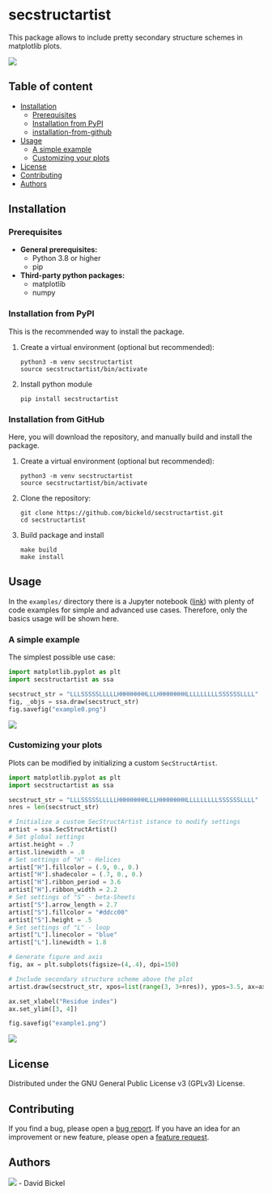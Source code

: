# secstructartist

This package allows to include pretty secondary structure schemes in 
matplotlib plots.

![](https://github.com/bickeld/secstructartist/blob/main/examples/example_rmsf.png)

## Table of content

* [Installation](#installation)
    * [Prerequisites](#prerequisites)
    * [Installation from PyPI](#installation-from-pypi)
    * [installation-from-github](#installation-from-github)
* [Usage](#usage)
    * [A simple example](#a-simple-example)
    * [Customizing your plots](#customizing-your-plots)
* [License](#license)
* [Contributing](#contributing)
* [Authors](#authors)

## Installation

### Prerequisites

* **General prerequisites:**
    * Python 3.8 or higher
    * pip
* **Third-party python packages:**
    * matplotlib
    * numpy

### Installation from PyPI

This is the recommended way to install the package.

1. Create a virtual environment (optional but recommended):
    ```
    python3 -m venv secstructartist
    source secstructartist/bin/activate
    ```

2. Install python module
    ```
    pip install secstructartist
    ```

### Installation from GitHub

Here, you will download the repository, and manually build and install the
package.

1. Create a virtual environment (optional but recommended):
    ```
    python3 -m venv secstructartist
    source secstructartist/bin/activate
    ```

2. Clone the repository:
    ```
    git clone https://github.com/bickeld/secstructartist.git
    cd secstructartist
    ```

3. Build package and install
    ```
    make build
    make install
    ```

## Usage

In the `examples/` directory there is a Jupyter notebook ([link](https://github.com/bickeld/secstructartist/blob/main/examples/examples.ipynb))
with plenty of code examples for simple and advanced use cases. Therefore, only 
the  basics usage will be shown here.

### A simple example

The simplest possible use case:

```python
import matplotlib.pyplot as plt
import secstructartist as ssa

secstruct_str = "LLLSSSSSLLLLLHHHHHHHHLLLHHHHHHHHLLLLLLLLLSSSSSSLLLL"
fig, _objs = ssa.draw(secstruct_str)
fig.savefig("example0.png")
```

![](https://github.com/bickeld/secstructartist/blob/main/examples/example0.png)

### Customizing your plots

Plots can be modified by initializing a custom `SecStructArtist`.

```python
import matplotlib.pyplot as plt
import secstructartist as ssa

secstruct_str = "LLLSSSSSLLLLLHHHHHHHHLLLHHHHHHHHLLLLLLLLLSSSSSSLLLL"
nres = len(secstruct_str)

# Initialize a custom SecStructArtist istance to modify settings 
artist = ssa.SecStructArtist()
# Set global settings
artist.height = .7
artist.linewidth = .8
# Set settings of "H" - Helices
artist["H"].fillcolor = (.9, 0., 0.)
artist["H"].shadecolor = (.7, 0., 0.)
artist["H"].ribbon_period = 3.6
artist["H"].ribbon_width = 2.2
# Set settings of "S" - beta-Sheets
artist["S"].arrow_length = 2.7
artist["S"].fillcolor = "#ddcc00"
artist["S"].height = .5
# Set settings of "L" - loop
artist["L"].linecolor = "blue"
artist["L"].linewidth = 1.8

# Generate figure and axis
fig, ax = plt.subplots(figsize=(4,.4), dpi=150)

# Include secondary structure scheme above the plot
artist.draw(secstruct_str, xpos=list(range(3, 3+nres)), ypos=3.5, ax=ax)

ax.set_xlabel("Residue index")
ax.set_ylim([3, 4])

fig.savefig("example1.png")
```

![](https://github.com/bickeld/secstructartist/blob/main/examples/example1.png)

## License

Distributed under the GNU General Public License v3 (GPLv3) License.

## Contributing

If you find a bug, please open a [bug report](https://github.com/bickeld/secstructartist/issues/new?labels=bug).
If you have an idea for an improvement or new feature, please open a [feature request](https://github.com/bickeld/secstructartist/issues/new?labels=enhancement).

## Authors

[![](https://orcid.org/sites/default/files/images/orcid_16x16.png)](https://orcid.org/0000-0003-0332-8338) - David Bickel

